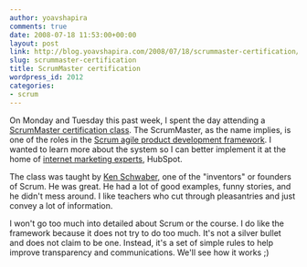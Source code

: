 ```yaml
---
author: yoavshapira
comments: true
date: 2008-07-18 11:53:00+00:00
layout: post
link: http://blog.yoavshapira.com/2008/07/18/scrummaster-certification/
slug: scrummaster-certification
title: ScrumMaster certification
wordpress_id: 2012
categories:
- scrum
---
```


On Monday and Tuesday this past week, I spent the day attending a [ScrumMaster certification class](http://www.scrumalliance.org/training).  The ScrumMaster, as the name implies, is one of the roles in the [Scrum agile product development framework](http://en.wikipedia.org/wiki/Scrum_%28development%29).  I wanted to learn more about the system so I can better implement it at the home of [internet marketing experts](http://www.hubspot.com), HubSpot.  
  
The class was taught by [Ken Schwaber](http://en.wikipedia.org/wiki/Ken_Schwaber), one of the "inventors" or founders of Scrum.  He was great.  He had a lot of good examples, funny stories, and he didn't mess around.  I like teachers who cut through pleasantries and just convey a lot of information.  
  
I won't go too  much into detailed about Scrum or the course.  I do like the framework because it does not try to do too much.  It's not a silver bullet and does not claim to be one.  Instead, it's a set of simple rules to help improve transparency and communications.  We'll see how it works ;)
